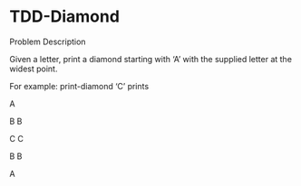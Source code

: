 # TDD-Diamond
Problem Description

Given a letter, print a diamond starting with ‘A’ with the supplied letter at the widest point.

For example: print-diamond ‘C’ prints

  A
  
  
 B B
 
 
C   C


 B B
 
 
  A
